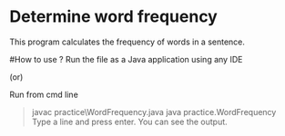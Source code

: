 # Determine word frequency
This program calculates the frequency of words in a sentence.

#How to use ?
Run the file as a Java application using any IDE 

(or)

Run from cmd line
> javac practice\WordFrequency.java
> java practice.WordFrequency
Type a line and press enter. You can see the output.

